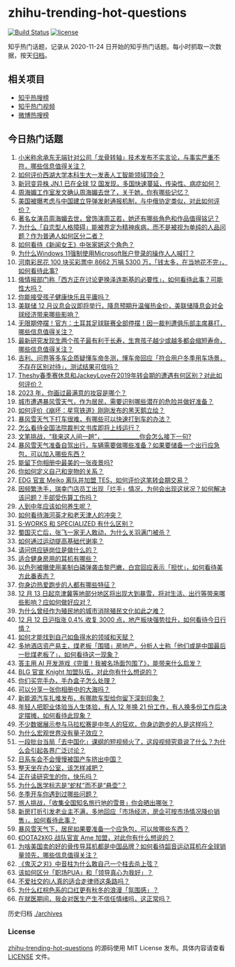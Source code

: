 # zhihu-trending-hot-questions

[![Build Status](https://github.com/justjavac/zhihu-trending-hot-questions/workflows/ci/badge.svg?branch=master)](https://github.com/justjavac/zhihu-trending-hot-questions/actions)
[![license](https://img.shields.io/github/license/justjavac/zhihu-trending-hot-questions)](https://github.com/justjavac/zhihu-trending-hot-questions/blob/master/LICENSE)

知乎热门话题，记录从 2020-11-24
日开始的知乎热门话题。每小时抓取一次数据，按天[归档](./archives)。

## 相关项目

- [知乎热搜榜](https://github.com/justjavac/zhihu-trending-top-search)
- [知乎热门视频](https://github.com/justjavac/zhihu-trending-hot-video)
- [微博热搜榜](https://github.com/justjavac/weibo-trending-hot-search)

## 今日热门话题

<!-- BEGIN -->
<!-- 最后更新时间 Wed Dec 13 2023 04:05:53 GMT+0800 (China Standard Time) -->

1. [小米称余承东无端针对公司「龙骨转轴」技术发布不实言论，与事实严重不符，哪些信息值得关注？](https://www.zhihu.com/question/634459831)
1. [如何评价西湖大学本科生大一发表人工智能领域顶会？](https://www.zhihu.com/question/634397825)
1. [新冠变异株 JN.1 已在全球 12 国发现，多国快速蔓延，传染性、病症如何？](https://www.zhihu.com/question/634487951)
1. [周海媚工作室发文确认周海媚去世了，关于她，你有哪些记忆？](https://www.zhihu.com/question/634563294)
1. [美国被曝考虑与中国建立导弹发射通报机制，与中俄协定类似，对此如何评价？](https://www.zhihu.com/question/634455639)
1. [著名女演员周海媚去世，曾饰演周芷若，她还有哪些角色和作品值得铭记？](https://www.zhihu.com/question/634561534)
1. [为什么「自恋型人格障碍」能被界定为精神疾病，而不是被视为单纯的人品问题？作为普通人如何区分二者？](https://www.zhihu.com/question/634164994)
1. [如何看待《新闻女王》中张家妍这个角色？](https://www.zhihu.com/question/633997563)
1. [为什么Windows 11强制使用Microsoft账户登录的操作人人喊打？](https://www.zhihu.com/question/533867947)
1. [河南彩民花 100 块买彩票中 8662 万捐 5300 万，「钱太多，在当地花不完」，如何看待此事?](https://www.zhihu.com/question/634286850)
1. [俄情报部门称「西方正在讨论更换泽连斯基的必要性」，如何看待此事？可能性大吗？](https://www.zhihu.com/question/634442501)
1. [你能接受孩子健康快乐且平庸吗？](https://www.zhihu.com/question/629930446)
1. [美联储 12 月议息会议即将举行，降息预期升温催热金价，美联储降息会对全球经济带来哪些影响？](https://www.zhihu.com/question/634504159)
1. [无限期停摆！官方：土耳其足球联赛全部停摆！因一裁判遭俱乐部主席暴打，哪些信息值得关注？](https://www.zhihu.com/question/634460657)
1. [最新研究发现生两个孩子最有利于长寿，生育孩子越少或越多都会缩短寿命，哪些信息值得关注？](https://www.zhihu.com/question/634437818)
1. [吉利、问界等多车企质疑懂车帝冬测，懂车帝回应「符合用户冬季用车场景，不存在区别对待」，测试结果可信吗？](https://www.zhihu.com/question/634459503)
1. [Theshy春季赛休息和JackeyLove在2019年转会期的遭遇有何区别？对此如何评价？](https://www.zhihu.com/question/634453943)
1. [2023 年，你画过最满意的妆容是哪个？](https://www.zhihu.com/question/633904477)
1. [城市遭遇暴风雪天气，作为居民，需要识别哪些潜在的危险并做好准备？](https://www.zhihu.com/question/634284557)
1. [如何评价《崩坏：星穹铁道》刚刚发布的黑天鹅立绘？](https://www.zhihu.com/question/634492116)
1. [暴风雪天气下打车很难，有哪些可以快速打到车的办法？](https://www.zhihu.com/question/634286157)
1. [怎么看待全国法院裁判文书库即将上线运行？](https://www.zhihu.com/question/634352958)
1. [文笔挑战，“我来这人间一趟”，_____________你会怎么接下一句?](https://www.zhihu.com/question/634527604)
1. [暴风雪天气准备自驾出行，车辆需要做哪些准备？如果要储备一个出行应急包，可以加入哪些东西？](https://www.zhihu.com/question/634284591)
1. [能留下你相册中最美的一张夜景吗?](https://www.zhihu.com/question/632431652)
1. [你如何定义自己和宠物的关系？](https://www.zhihu.com/question/633740567)
1. [EDG 官宣 Meiko 离队并加盟 TES，如何评价这笔转会期交易？](https://www.zhihu.com/question/634528009)
1. [因频繁洗手，瑞幸门店员工出现「烂手」情况，为何会出现这状况？如何解决该问题？手部受伤算工伤吗？](https://www.zhihu.com/question/634442789)
1. [人到中年应该如何养生呢？](https://www.zhihu.com/question/625621222)
1. [如何看待海河英才和老天津人的冲突？](https://www.zhihu.com/question/634162508)
1. [S-WORKS 和 SPECIALIZED 有什么区别？](https://www.zhihu.com/question/633414594)
1. [蜀国灭亡后，张飞一家无人敢动，为什么关羽满门被杀？](https://www.zhihu.com/question/499750018)
1. [如何通过运动提高基础代谢率？](https://www.zhihu.com/question/631342470)
1. [请问供应链岗位是做什么的？](https://www.zhihu.com/question/50835404)
1. [适合健身房用的耳机有哪些？](https://www.zhihu.com/question/630915754)
1. [以色列被曝使用美制白磷弹袭击黎巴嫩，白宫回应表示「担忧」，如何看待美方此番表态？](https://www.zhihu.com/question/634437104)
1. [你身边热爱跑步的人都有哪些特征？](https://www.zhihu.com/question/633414619)
1. [12 月 13 日起京津冀等地部分地区将出现大到暴雪，将对生活、出行等带来哪些影响？应如何做好应对？](https://www.zhihu.com/question/634436506)
1. [为什么曾经作为殖民地的城市消除殖民文化如此之难？](https://www.zhihu.com/question/577098382)
1. [12 月 12 日沪指涨 0.4% 收复 3000 点，地产板块强势拉升，如何看待今日行情？](https://www.zhihu.com/question/634437801)
1. [如何才能找到自己如鱼得水的领域和天赋？](https://www.zhihu.com/question/631695076)
1. [多地酒店资产易主，煤老板「围猎」房地产，分析人士称「他们或是中国最后一批煤老板了」，如何看待这一现象？](https://www.zhihu.com/question/634317220)
1. [答主用 AI 开发游戏《完蛋！我被名场面包围了》，能带来什么启发？](https://www.zhihu.com/question/634454424)
1. [BLG 官宣 Knight 加盟队伍，对此你有什么想说的？](https://www.zhihu.com/question/634462405)
1. [你们买完手办，手办盒子怎么处理？](https://www.zhihu.com/question/467752504)
1. [可以分享一张你相册中的大海吗？](https://www.zhihu.com/question/628184275)
1. [新能源汽车扎堆发布，有哪款车型给你留下深刻印象？](https://www.zhihu.com/question/634494414)
1. [年轻人把职业体验当人生体验，有人 12 年换 21 份工作，有人换多份工作后决定摆摊，如何看待此现象？](https://www.zhihu.com/question/634450502)
1. [不少数据展示参与马拉松赛是中年人的狂欢，你身边跑步的人是这样吗？](https://www.zhihu.com/question/630059648)
1. [为什么宏观世界没有量子效应？](https://www.zhihu.com/question/634184818)
1. [一段批台当局「去中国化」课纲的短视频火了，这段视频究竟说了什么？为什么会引起各界广泛讨论？](https://www.zhihu.com/question/634431688)
1. [日系车会不会慢慢被国产车挤出中国？](https://www.zhihu.com/question/633140043)
1. [整天坐在办公室，该怎样减肥？](https://www.zhihu.com/question/630265055)
1. [正在读研究生的你，快乐吗？](https://www.zhihu.com/question/633719366)
1. [为什么医学标志是“蛇杖”而不是“悬壶”？](https://www.zhihu.com/question/473263689)
1. [冬季开车你遇到过哪些问题？](https://www.zhihu.com/question/632806129)
1. [旅人挑战，「收集全国知名旅行地的雪景」你会晒出哪张？](https://www.zhihu.com/question/634332802)
1. [新房打折引发老业主不满，多地回应「市场经济，房企可按市场情况降价销售」，如何看待此事？](https://www.zhihu.com/question/634429533)
1. [暴风雪天气下，居民如果要准备一个应急包，可以放哪些东西？](https://www.zhihu.com/question/634284632)
1. [《DOTA2》XG 战队官宣 Ame 加盟，对此你有什么想说的？](https://www.zhihu.com/question/634372491)
1. [为啥美国卖的好的骨传导耳机都是中国品牌？如何看待韶音运动耳机在全球销量领先，哪些信息值得关注？](https://www.zhihu.com/question/634284055)
1. [《鬼灭之刃》中音柱为什么敢自己一个柱去杀上弦？](https://www.zhihu.com/question/433228260)
1. [该如何区分「职场PUA」和「领导真心为我好」？](https://www.zhihu.com/question/633860924)
1. [不爱社交的i人真的适合走律师这条路吗？](https://www.zhihu.com/question/626321024)
1. [为什么红棕色系的口红更有秋冬的浪漫「氛围感」？](https://www.zhihu.com/question/630322797)
1. [在就医期间，我会对医生产生不信任情绪吗，这正常吗？](https://www.zhihu.com/question/633740553)

<!-- END -->

历史归档 [./archives](./archives)

### License

[zhihu-trending-hot-questions](https://github.com/justjavac/zhihu-trending-hot-questions)
的源码使用 MIT License 发布。具体内容请查看 [LICENSE](./LICENSE) 文件。

